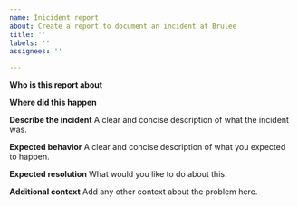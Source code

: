 ```yaml
---
name: Inicident report
about: Create a report to document an incident at Brulee
title: ''
labels: ''
assignees: ''

---
```


**Who is this report about**

**Where did this happen**

**Describe the incident**
A clear and concise description of what the incident was.

**Expected behavior**
A clear and concise description of what you expected to happen.

**Expected resolution**
What would you like to do about this.

**Additional context**
Add any other context about the problem here.
